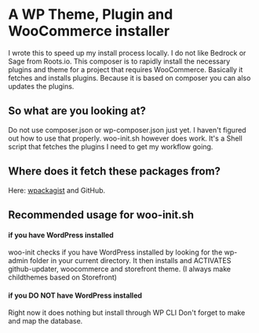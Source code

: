 # A WP Theme, Plugin and WooCommerce installer
I wrote this to speed up my install process locally. I do not like Bedrock or Sage from Roots.io.
This composer is to rapidly install the necessary plugins and theme for a project that requires WooCommerce.
Basically it fetches and installs plugins. Because it is based on composer you can also updates the plugins. 

## So what are you looking at?
Do not use composer.json or wp-composer.json just yet. I haven't figured out how to use that properly.
woo-init.sh however does work. It's a Shell script that fetches the plugins I need to get my workflow going.

## Where does it fetch these packages from?
Here: [wpackagist](https://wpackagist.org/) and GitHub.

## Recommended usage for woo-init.sh
#### if you have WordPress installed
woo-init checks if you have WordPress installed by looking for the wp-admin folder in your current directory.
It then installs and ACTIVATES github-updater, woocommerce and storefront theme. (I always make childthemes based on Storefront)
#### if you DO NOT have WordPress installed
Right now it does nothing but install through WP CLI
Don't forget to make and map the database. 

